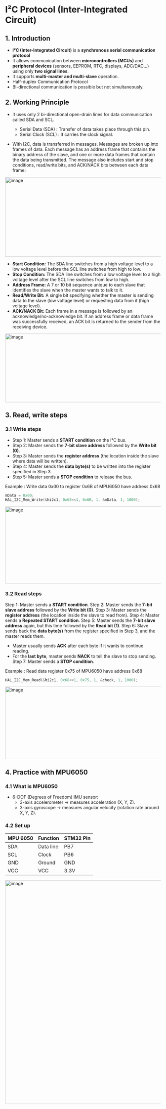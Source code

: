 # I²C Protocol (Inter-Integrated Circuit)

## 1. Introduction
- **I²C (Inter-Integrated Circuit)** is a **synchronous serial communication protocol** 
- It allows communication between **microcontrollers (MCUs)** and **peripheral devices** (sensors, EEPROM, RTC, displays, ADC/DAC...) using only **two signal lines**.
- It supports **multi-master and multi-slave** operation.
- Half-duplex Communication Protocol
- Bi-directional communication is possible but not simultaneously.

## 2. Working Principle
- It uses only 2 bi-directional open-drain lines for data communication called SDA and SCL. 
  - Serial Data (SDA) : Transfer of data takes place through this pin.
  - Serial Clock (SCL) : It carries the clock signal.

- With I2C, data is transferred in messages. Messages are broken up into frames of data. Each message has an address frame that contains the binary address of the slave, and one or more data frames that contain the data being transmitted. The message also includes start and stop conditions, read/write bits, and ACK/NACK bits between each data frame:

<img width="1024" height="258" alt="image" src="https://github.com/user-attachments/assets/4b8bfa8d-37e3-44c8-bf57-53ddc82c8446" />

- **Start Condition:** The SDA line switches from a high voltage level to a low voltage level before the SCL line switches from high to low.
- **Stop Condition:** The SDA line switches from a low voltage level to a high voltage level after the SCL line switches from low to high.
- **Address Frame:** A 7 or 10 bit sequence unique to each slave that identifies the slave when the master wants to talk to it.
- **Read/Write Bit:** A single bit specifying whether the master is sending data to the slave (low voltage level) or requesting data from it (high voltage level).
- **ACK/NACK Bit:** Each frame in a message is followed by an acknowledge/no-acknowledge bit. If an address frame or data frame was successfully received, an ACK bit is returned to the sender from the receiving device.

<img width="767" height="222" alt="image" src="https://github.com/user-attachments/assets/d1187696-31b6-4323-b95e-10246a90242f" />


## 3. Read, write steps

### 3.1 Write steps

- Step 1: Master sends a **START condition** on the I²C bus.
- Step 2: Master sends the **7-bit slave address** followed by the **Write bit (0)**.
- Step 3: Master sends the **register address** (the location inside the slave where data will be written).
- Step 4: Master sends the **data byte(s)** to be written into the register specified in Step 3.
- Step 5: Master sends a **STOP condition** to release the bus.

Example : Write data 0x00 to register 0x6B of MPU6050 have address 0x68

```c
mData = 0x00;
HAL_I2C_Mem_Write(&hi2c1, 0x68<<1, 0x6B, 1, &mData, 1, 1000);
```

<img width="997" height="249" alt="image" src="https://github.com/user-attachments/assets/54df6619-26b4-4376-a5f3-2e97120e8b4a" />

### 3.2 Read steps

Step 1: Master sends a **START condition**.
Step 2: Master sends the **7-bit slave address** followed by the **Write bit (0)**.
Step 3: Master sends the **register address** (the location inside the slave to read from).
Step 4: Master sends a **Repeated START condition**.
Step 5: Master sends the **7-bit slave address** again, but this time followed by the **Read bit (1)**.
Step 6: Slave sends back the **data byte(s)** from the register specified in Step 3, and the master reads them.
  - Master usually sends **ACK** after each byte if it wants to continue reading.
  - For the **last byte**, master sends **NACK** to tell the slave to stop sending.
Step 7: Master sends a **STOP condition**.

Example : Read data register 0x75 of MPU6050 have address 0x68

```c
HAL_I2C_Mem_Read(&hi2c1, 0x68<<1, 0x75, 1, &check, 1, 1000);
```

<img width="1372" height="235" alt="image" src="https://github.com/user-attachments/assets/07c26391-e9cc-4cbf-b5b7-b622c1912e1d" />

## 4. Practice with MPU6050 

### 4.1 What is MPU6050

- 6-DOF (Degrees of Freedom) IMU sensor:
  - 3-axis accelerometer → measures acceleration (X, Y, Z).
  - 3-axis gyroscope → measures angular velocity (rotation rate around X, Y, Z).

### 4.2 Set up

| MPU 6050  | Function       | STM32 Pin  |
|---------|-----------------|-------------------|
| SDA     | Data line              | PB7               |
| SCL     | Clock           | PB6                |
| GND    | Ground        | GND |
| VCC    | VCC        | 3.3V |

<img width="1053" height="725" alt="image" src="https://github.com/user-attachments/assets/d0e9c040-13e9-486b-80c9-eba499db8e45" />

